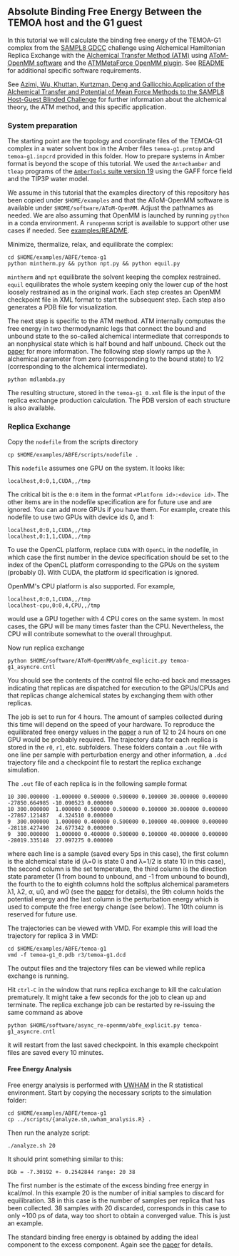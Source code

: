 Absolute Binding Free Energy Between the TEMOA host and the G1 guest
--------------------------------------------------------------------

In this tutorial we will calculate the binding free energy of the TEMOA-G1 complex from the [SAMPL8 GDCC](https://github.com/samplchallenges/SAMPL8/tree/master/host_guest/GDCC) challenge using Alchemical Hamiltonian Replica Exchange with the [Alchemical Transfer Method (ATM)](https://pubs.acs.org/doi/10.1021/acs.jctc.1c00266) using [AToM-OpenMM software](https://github.com/Gallicchio-Lab/AToM-OpenMM) and the [ATMMetaForce OpenMM plugin](https://github.com/Gallicchio-Lab/openmm-atmmetaforce-plugin). See [README](https://github.com/Gallicchio-Lab/AToM-OpenMM/blob/master/examples/ABFE/temoa-g1/README.md) for additional specific software requirements.

See [Azimi, Wu, Khuttan, Kurtzman, Deng and Gallicchio.Application of the Alchemical Transfer and Potential of Mean Force Methods to the SAMPL8 Host-Guest Blinded Challenge](https://doi.org/10.1007/s10822-021-00437-y) for further information about the alchemical theory, the ATM method, and this specific application. 

### System preparation

The starting point are the topology and coordinate files of the TEMOA-G1 complex in a water solvent box in the Amber files `temoa-g1.prmtop` and `temoa-g1.inpcrd` provided in this folder. How to prepare systems in Amber format is beyond the scope of this tutorial. We used the `Antechamber` and `tleap` programs of the [`AmberTools` suite version 19](https://ambermd.org/) using the GAFF force field and the TIP3P water model.

We assume in this tutorial that the examples directory of this repository has been copied under `$HOME/examples` and that the AToM-OpenMM software is available under `$HOME/software/AToM-OpenMM`. Adjust the pathnames as needed. We are also assuming that OpenMM is launched by running ``python`` in a conda environment. A `runopenmm` script is available to support other use cases if needed. See [examples/README](../../README.md).

Minimize, thermalize, relax, and equilibrate the complex:
```
cd $HOME/examples/ABFE/temoa-g1
python mintherm.py && python npt.py && python equil.py
```
`mintherm` and `npt` equilibrate the solvent keeping the complex restrained. `equil` equilibrates the whole system keeping only the lower cup of the host loosely restrained as in the original work. Each step creates an OpenMM checkpoint file in XML format to start the subsequent step. Each step also generates a PDB file for visualization.

The next step is specific to the ATM method. ATM internally computes the free energy in two thermodynamic legs that connect the bound and unbound state to the so-called alchemical intermediate that corresponds to an nonphysical state which is half bound and half unbound. Check out the [paper](https://pubs.acs.org/doi/10.1021/acs.jctc.1c00266) for more information. The following step slowly ramps up the λ alchemical parameter from zero (corresponding to the bound state) to 1/2 (corresponding to the alchemical intermediate). 
```
python mdlambda.py
```
The resulting structure, stored in the `temoa-g1_0.xml` file is the input of the replica exchange production calculation. The PDB version of each structure is also available.

### Replica Exchange

Copy the `nodefile` from the scripts directory
```
cp $HOME/examples/ABFE/scripts/nodefile .
```
This `nodefile` assumes one GPU on the system. It looks like:
```
localhost,0:0,1,CUDA,,/tmp
```
The critical bit is the `0:0` item in the format `<Platform id>:<device id>`. The other items are in the nodefile specification are for future use and are ignored. You can add more GPUs if you have them. For example, create this nodefile to use two GPUs with device ids 0, and 1:
```
localhost,0:0,1,CUDA,,/tmp
localhost,0:1,1,CUDA,,/tmp
```

To use the OpenCL platform, replace `CUDA` with `OpenCL` in the nodefile, in which case the first number in the device specification should be set to the index of the OpenCL platform corresponding to the GPUs on the system (probably 0). With CUDA, the platform id specification is ignored.

OpenMM's CPU platform is also supported. For example,
```
localhost,0:0,1,CUDA,,/tmp
localhost-cpu,0:0,4,CPU,,/tmp
```
would use a GPU together with 4 CPU cores on the same system. In most cases, the GPU will be many times faster than the CPU. Nevertheless, the CPU will contribute somewhat to the overall throughput.

Now run replica exchange
```
python $HOME/software/AToM-OpenMM/abfe_explicit.py temoa-g1_asyncre.cntl
```

You should see the contents of the control file echo-ed back and messages indicating that replicas are dispatched for execution to the GPUs/CPUs and that replicas change alchemical states by exchanging them with other replicas. 

The job is set to run for 4 hours. The amount of samples collected during this time will depend on the speed of your hardware. To reproduce the equilibrated free energy values in the [paper](https://pubs.acs.org/doi/10.1021/acs.jctc.1c00266) a run of 12 to 24 hours on one GPU would be probably required. The trajectory data for each replica is stored in the `r0`, `r1`, etc. subfolders. These folders contain a `.out` file with one line per sample with perturbation energy and other information, a `.dcd` trajectory file and a checkpoint file to restart the replica exchange simulation. 

The `.out` file of each replica is in the following sample format
```
10 300.000000 -1.000000 0.500000 0.500000 0.100000 30.000000 0.000000 -27850.664985 -10.090523 0.000000
10 300.000000  1.000000 0.500000 0.500000 0.100000 30.000000 0.000000 -27867.121487   4.324510 0.000000
9  300.000000  1.000000 0.400000 0.500000 0.100000 40.000000 0.000000 -28118.427490  24.677342 0.000000
9  300.000000  1.000000 0.400000 0.500000 0.100000 40.000000 0.000000 -28019.335148  27.097275 0.000000
```
where each line is a sample (saved every 5ps in this case), the first column is the alchemical state id (λ=0 is state 0 and λ=1/2 is state 10 in this case), the second column is the set temperature, the third column is the direction state parameter (1 from bound to unbound, and -1 from unbound to bound), the fourth to the to eighth columns hold the softplus alchemical parameters λ1, λ2, α, u0, and w0 (see the [paper](https://pubs.acs.org/doi/10.1021/acs.jctc.1c00266) for details), the 9th column holds the potential energy and the last column is the perturbation energy which is used to compute the free energy change (see below). The 10th column is reserved for future use.

The trajectories can be viewed with VMD. For example this will load the trajectory for replica 3 in VMD:
```
cd $HOME/examples/ABFE/temoa-g1
vmd -f temoa-g1_0.pdb r3/temoa-g1.dcd
```
The output files and the trajectory files can be viewed while replica exchange is running.

Hit `ctrl-C` in the window that runs replica exchange to kill the calculation prematurely. It might take a few seconds for the job to clean up and terminate. The replica exchange job can be restarted by re-issuing the same command as above
```
python $HOME/software/async_re-openmm/abfe_explicit.py temoa-g1_asyncre.cntl
```
it will restart from the last saved checkpoint. In this example checkpoint files are saved every 10 minutes.

#### Free Energy Analysis

Free energy analysis is performed with [UWHAM](https://cran.r-project.org/web/packages/UWHAM/index.html) in the R statistical environment. Start by copying the necessary scripts to the simulation folder:
```
cd $HOME/examples/ABFE/temoa-g1
cp ../scripts/{analyze.sh,uwham_analysis.R} .
```

Then run the analyze script:
```
./analyze.sh 20
```
It should print something similar to this:
```
DGb = -7.30192 +- 0.2542844 range: 20 38
```
The first number is the estimate of the excess binding free energy in kcal/mol. In this example 20 is the number of initial samples to discard for equilibration. 38 in this case is the number of samples per replica that has been collected. 38 samples with 20 discarded, corresponds in this case to only ~100 ps of data, way too short to obtain a converged value. This is just an example.

The standard binding free energy is obtained by adding the ideal component to the excess component. Again see the [paper](https://pubs.acs.org/doi/10.1021/acs.jctc.1c00266) for details.
